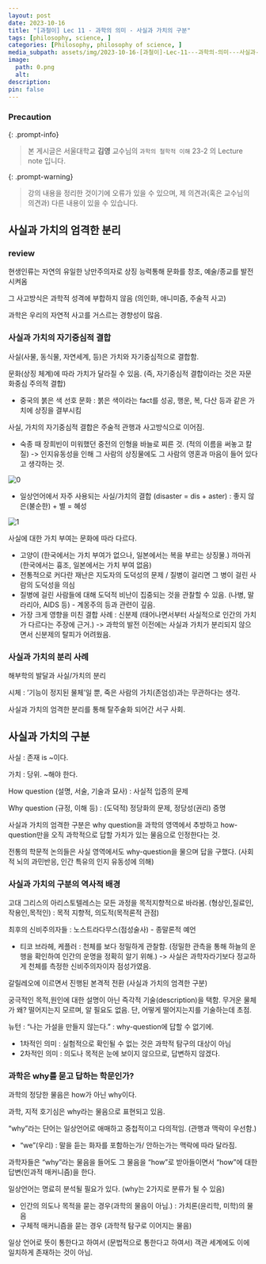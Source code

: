 ```yaml
---
layout: post
date: 2023-10-16
title: "[과철이] Lec 11 - 과학의 의미 - 사실과 가치의 구분"
tags: [philosophy, science, ]
categories: [Philosophy, philosophy of science, ]
media_subpath: assets/img/2023-10-16-[과철이]-Lec-11---과학의-의미---사실과-가치의-구분.md
image:
  path: 0.png
  alt:  
description:  
pin: false
---
```



### Precaution


{: .prompt-info}


> 본 게시글은 서울대학교 **김영** 교수님의 `과학의 철학적 이해` 23-2 의 Lecture note 입니다. 


{: .prompt-warning}


> 강의 내용을 정리한 것이기에 오류가 있을 수 있으며, 제 의견과(혹은 교수님의 의견과) 다른 내용이 있을 수 있습니다.


## 사실과 가치의 엄격한 분리


### review


현생인류는 자연의 유일한 낭만주의자로 상징 능력통해 문화를 창조, 예술/종교를 발전시켜옴


그 사고방식은 과학적 성격에 부합하지 않음 (의인화, 애니미즘, 주술적 사고)


과학은 우리의 자연적 사고를 거스르는 경향성이 많음.


### 사실과 가치의 자기중심적 결합


사실(사물, 동식물, 자연세계, 등)은 가치와 자기중심적으로 결합함.


문화(상징 체계)에 따라 가치가 달라질 수 있음. (즉, 자기중심적 결합이라는 것은 자문화중심 주의적 결합)

- 중국의 붉은 색 선호 문화 : 붉은 색이라는 fact를 성공, 행운, 복, 다산 등과 같은 가치에 상징을 결부시킴

사실, 가치의 자기중심적 결합은 주술적 관행과 사고방식으로 이어짐.

- 숙종 때 장희빈이 미워했던 중전의 인형을 바늘로 찌른 것. (적의 이름을 써놓고 칼질) -> 인지유동성을 인해 그 사람의 상징물에도 그 사람의 영혼과 마음이 들어 있다고 생각하는 것.

![0](/0.png)

- 일상언어에서 자주 사용되는 사실/가치의 결합 (disaster = dis + aster) : 좋지 않은(불순한) + 별 = 혜성

![1](/1.png)


사실에 대한 가치 부여는 문화에 따라 다르다.

- 고양이 (한국에서는 가치 부여가 없으나, 일본에서는 복을 부르는 상징물.) 까마귀 (한국에서는 흉조, 일본에서는 가치 부여 없음)
- 전통적으로 커다란 재난은 지도자의 도덕성의 문제 / 질병이 걸리면 그 병이 걸린 사람의 도덕성을 의심
- 질병에 걸린 사람들에 대해 도덕적 비난이 집중되는 것을 관찰할 수 있음. (나병, 말라리아, AIDS 등) - 계몽주의 등과 관련이 깊음.
- 가장 크게 영향을 미친 결합 사례 : 신분제 (태어나면서부터 사실적으로 인간의 가치가 다르다는 주장에 근거.) -> 과학의 발전 이전에는 사실과 가치가 분리되지 않으면서 신분제의 탈피가 어려웠음.

### 사실과 가치의 분리 사례


해부학의 발달과 사실/가치의 분리


시체 : ’기능이 정지된 물체’일 뿐, 죽은 사람의 가치(존엄성)과는 무관하다는 생각.


사실과 가치의 엄격한 분리를 통해 탈주술화 되어간 서구 사회.


## 사실과 가치의 구분


사실 : 존재 is ~이다.


가치 : 당위. ~해야 한다.


How question (설명, 서술, 기술과 묘사) : 사실적 입증의 문제


Why question (규정, 이해 등) : (도덕적) 정당화의 문제, 정당성(권리) 증명


사실과 가치의 엄격한 구분은 why question을 과학의 영역에서 추방하고 how-question만을 오직 과학적으로 답할 가치가 있는 물음으로 인정한다는 것.


전통의 학문적 논의들은 사실 영역에서도 why-question을 물으며 답을 구했다. (사회적 뇌의 과민반응, 인간 특유의 인지 유동성에 의해)


### 사실과 가치의 구분의 역사적 배경


고대 그리스의 아리스토텔레스는 모든 과정을 목적지향적으로 바라봄. (형상인,질료인,작용인,목적인) : 목적 지향적, 의도적(목적론적 관점)


최후의 신비주의자들 : 노스트라다무스(점성술사) - 종말론적 예언

- 티코 브라헤, 케플러 : 천체를 보다 정밀하게 관찰함. (정밀한 관측을 통해 하늘의 운행을 확인하여 인간의 운명을 정확히 알기 위해.) -> 사실은 과학자라기보다 정교하게 천체를 측정한 신비주의자이자 점성가였음.

갈릴레오에 이르면서 진행된 본격적 전환 (사실과 가치의 엄격한 구분)


궁극적인 목적,원인에 대한 설명이 아닌 즉각적 기술(description)을 택함. 무거운 물체가 왜? 떨어지는지 모르며, 알 필요도 없음. 단, 어떻게 떨어지는지를 기술하는데 초점.


뉴턴 : “나는 가설을 만들지 않는다.” : why-question에 답할 수 없기에.

- 1차적인 의미 : 실험적으로 확인될 수 없는 것은 과학적 탐구의 대상이 아님
- 2차적인 의미 : 의도나 목적은 눈에 보이지 않으므로, 답변하지 않겠다.

### 과학은 why를 묻고 답하는 학문인가?


과학의 정당한 물음은 how가 아닌 why이다.


과학, 지적 호기심은 why라는 물음으로 표현되고 있음.


“why”라는 단어는 일상언어로 애매하고 중첩적이고 다의적임. (관행과 맥락이 우선함.)

- “we”(우리) : 말을 듣는 화자를 포함하는가/ 안하는가는 맥락에 따라 달라짐.

과학자들은 “why”라는 물음을 들어도 그 물음을 “how”로 받아들이면서 “how”에 대한 답변(인과적 매커니즘)을 한다.


일상언어는 명료히 분석될 필요가 있다. (why는 2가지로 분류가 될 수 있음)

- 인간의 의도나 목적을 묻는 경우(과학의 물음이 아님.) : 가치론(윤리학, 미학)의 물음
- 구체적 매커니즘을 묻는 경우 (과학적 탐구로 이어지는 물음)

일상 언어로 뜻이 통한다고 하여서 (문법적으로 통한다고 하여서) 객관 세계에도 이에 일치하게 존재하는 것이 아님.

